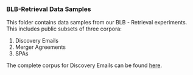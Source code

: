 ### BLB-Retrieval Data Samples
This folder contains data samples from our BLB - Retrieval experiments. This includes public subsets of three corpora:
1. Discovery Emails
2. Merger Agreements
3. SPAs
  
The complete corpus for Discovery Emails can be found [here](https://foia.state.gov/search/results.aspx?collection=Clinton_Email).
